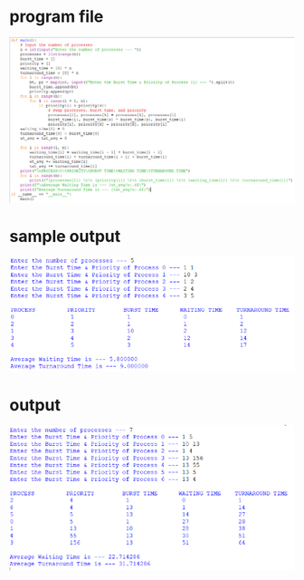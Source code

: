 # program file
![program file](priority_code.png)

# sample output
![sample output](priority_sample.png)

# output
![output](priority_output.png)
